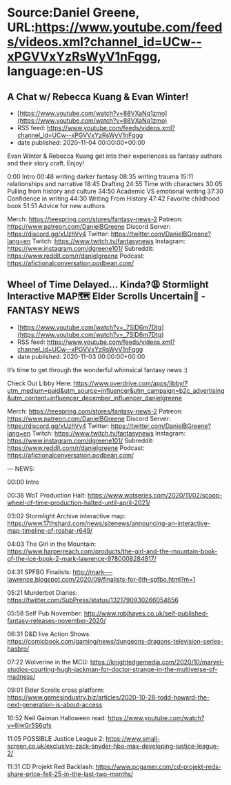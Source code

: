 # Source:Daniel Greene, URL:https://www.youtube.com/feeds/videos.xml?channel_id=UCw--xPGVVxYzRsWyV1nFqgg, language:en-US

## A Chat w/ Rebecca Kuang & Evan Winter!
 - [https://www.youtube.com/watch?v=88VXaNq1zmo](https://www.youtube.com/watch?v=88VXaNq1zmo)
 - RSS feed: https://www.youtube.com/feeds/videos.xml?channel_id=UCw--xPGVVxYzRsWyV1nFqgg
 - date published: 2020-11-04 00:00:00+00:00

Evan Winter & Rebecca Kuang get into their experiences as fantasy authors and their story craft. Enjoy! 

0:00 Intro
00:48 writing darker fantasy
08:35 writing trauma
15:11 relationships and narrative
18:45 Drafting
24:55 Time with characters
30:05 Pulling from history and culture 
34:50 Academic VS emotional writing
37:30 Confidence in writing
44:30 Writing From History
47:42 Favorite childhood book
51:51 Advice for new authors

Merch: https://teespring.com/stores/fantasy-news-2
Patreon: https://www.patreon.com/DanielBGreene
Discord Server: https://discord.gg/xUzhVv4
Twitter: https://twitter.com/DanielBGreene?lang=en
Twitch: https://www.twitch.tv/fantasynews
Instagram: https://www.instagram.com/dgreene101/
Subreddit: https://www.reddit.com/r/danielgreene
Podcast: https://afictionalconversation.podbean.com/

## Wheel of Time Delayed... Kinda?😩 Stormlight Interactive MAP🗺️ Elder Scrolls Uncertain📜 -FANTASY NEWS
 - [https://www.youtube.com/watch?v=_7SlD6m7Dtg](https://www.youtube.com/watch?v=_7SlD6m7Dtg)
 - RSS feed: https://www.youtube.com/feeds/videos.xml?channel_id=UCw--xPGVVxYzRsWyV1nFqgg
 - date published: 2020-11-03 00:00:00+00:00

It’s time to get through the wonderful whimsical fantasy news :) 

Check Out Libby Here: https://www.overdrive.com/apps/libby/?utm_medium=paid&utm_source=influencer&utm_campaign=b2c_advertising&utm_content=influencer_december_influencer_danielgreene

Merch: https://teespring.com/stores/fantasy-news-2
Patreon: https://www.patreon.com/DanielBGreene
Discord Server: https://discord.gg/xUzhVv4
Twitter: https://twitter.com/DanielBGreene?lang=en
Twitch: https://www.twitch.tv/fantasynews
Instagram: https://www.instagram.com/dgreene101/
Subreddit: https://www.reddit.com/r/danielgreene
Podcast: https://afictionalconversation.podbean.com/


—
NEWS: 

00:00 Intro

00:36 WoT Production Halt: https://www.wotseries.com/2020/11/02/scoop-wheel-of-time-production-halted-until-april-2021/ 

03:02 Stormlight Archive interactive map: https://www.17thshard.com/news/sitenews/announcing-an-interactive-map-timeline-of-roshar-r649/

04:03 The Girl in the Mountain: https://www.harperreach.com/products/the-girl-and-the-mountain-book-of-the-ice-book-2-mark-lawrence-9780008284817/ 

04:31 SPFBO Finalists: http://mark---lawrence.blogspot.com/2020/09/finalists-for-6th-spfbo.html?m=1

05:21 Murderbot Diaries: https://twitter.com/SubPress/status/1321790930266054656

05:58 Self Pub November: http://www.robjhayes.co.uk/self-published-fantasy-releases-november-2020/

06:31 D&D live Action Shows: https://comicbook.com/gaming/news/dungeons-dragons-television-series-hasbro/ 

07:22 Wolverine in the MCU: https://knightedgemedia.com/2020/10/marvel-studios-courting-hugh-jackman-for-doctor-strange-in-the-multiverse-of-madness/ 

09:01 Elder Scrolls cross platform: https://www.gamesindustry.biz/articles/2020-10-28-todd-howard-the-next-generation-is-about-access 

10:52 Neil Gaiman Halloween read: https://www.youtube.com/watch?v=6jwGr5S6gfs

11:05 POSSIBLE Justice League 2: https://www.small-screen.co.uk/exclusive-zack-snyder-hbo-max-developing-justice-league-2/ 

11:31 CD Projekt Red Backlash: https://www.pcgamer.com/cd-projekt-reds-share-price-fell-25-in-the-last-two-months/

